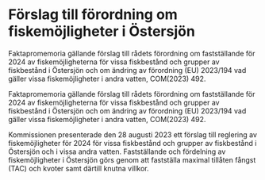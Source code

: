 # Förslag till förordning om fiskemöjligheter i Östersjön

Faktapromemoria gällande förslag till rådets förordning om fastställande för 2024 av fiskemöjligheterna för vissa fiskbestånd och grupper av fiskbestånd i Östersjön och om ändring av förordning (EU) 2023/194 vad gäller vissa fiskemöjligheter i andra vatten, COM(2023) 492.

Faktapromemoria gällande förslag till rådets förordning om fastställande för 2024 av fiskemöjligheterna för vissa fiskbestånd och grupper av fiskbestånd i Östersjön och om ändring av förordning (EU) 2023/194 vad gäller vissa fiskemöjligheter i andra vatten, COM(2023) 492.

Kommissionen presenterade den 28 augusti 2023 ett förslag till reglering av
fiskemöjligheter för 2024 för vissa fiskbestånd och grupper av fiskbestånd i
Östersjön och i vissa andra vatten. Fastställande och fördelning av
fiskemöjligheter i Östersjön görs genom att fastställa maximal tillåten fångst
(TAC) och kvoter samt därtill knutna villkor.
